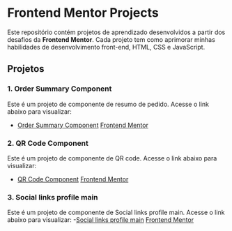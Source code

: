 # Frontend Mentor Projects

Este repositório contém projetos de aprendizado desenvolvidos a partir dos desafios da **Frontend Mentor**. 
Cada projeto tem como aprimorar minhas habilidades de desenvolvimento front-end, HTML, CSS e JavaScript.

## Projetos

### 1. Order Summary Component
Este é um projeto de componente de resumo de pedido. Acesse o link abaixo para visualizar:
- [Order Summary Component](https://sobreirinha.github.io/frontend-mentor-projects/order-summary-component/index.html)
<a href="https://www.frontendmentor.io/challenges/order-summary-component-QlPmajDUj">Frontend Mentor</a>

### 2. QR Code Component
Este é um projeto de componente de QR code. Acesse o link abaixo para visualizar:
- [QR Code Component](https://sobreirinha.github.io/frontend-mentor-projects/qr-code-component-main/index.html)
<a href="https://www.frontendmentor.io/challenges/qr-code-component-iux_sIO_H">Frontend Mentor</a>

### 3. Social links profile main
Este é um projeto de componente de Social links profile main. Acesse o link abaixo para visualizar:
-[Social links profile main](https://sobreirinha.github.io/frontend-mentor-projects/social-links-profile-main/index.html)
<a href="https://www.frontendmentor.io/challenges/social-links-profile-UG32l9m6dQ">Frontend Mentor</a>